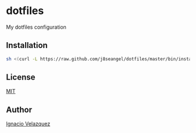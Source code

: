 # dotfiles

My dotfiles configuration


## Installation

```bash
sh <(curl -L https://raw.github.com/j8seangel/dotfiles/master/bin/install)
```

## License

[MIT](LICENSE)

## Author

[Ignacio Velazquez](http://ignaciovelazquez.es)
